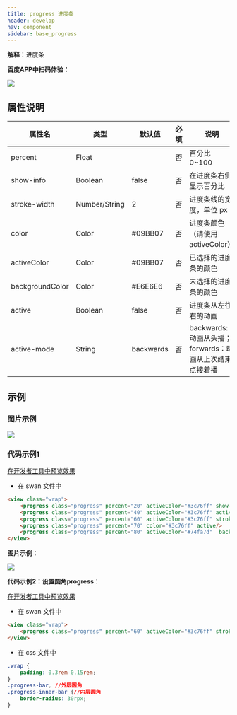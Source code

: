 ```yaml
---
title: progress 进度条
header: develop
nav: component
sidebar: base_progress
---
```



**解释**：进度条

**百度APP中扫码体验：**

<img src="https://b.bdstatic.com/miniapp/assets/images/doc_demo/progress.png"  class="demo-qrcode-image" />



## **属性说明**

|属性名 |类型  |默认值  | 必填 |说明|
|---- | ---- | ---- |---- |---- |
| percent | Float  | | 否 |百分比 0~100 |
| show-info | Boolean  | false  | 否 |在进度条右侧显示百分比|
| stroke-width | Number/String | 2 | 否 |进度条线的宽度，单位 px|
| color | Color  | #09BB07 | 否 |进度条颜色 （请使用 activeColor）	|
| activeColor | Color  | #09BB07 | 否 | 已选择的进度条的颜色	|
| backgroundColor |  Color | #E6E6E6 | 否 |未选择的进度条的颜色	|
| active | Boolean  | false  | 否 |进度条从左往右的动画	|
| active-mode | String  | backwards  | 否 |backwards: 动画从头播；forwards：动画从上次结束点接着播	|

## 示例
### **图片示例**

<div class="m-doc-custom-examples">
    <div class="m-doc-custom-examples-correct">
        <img src="https://b.bdstatic.com/miniapp/images/progress.jpeg">
    </div>
    <div class="m-doc-custom-examples-correct">
        <img src=" ">
    </div>
    <div class="m-doc-custom-examples-correct">
        <img src=" ">
    </div>     
</div>

### **代码示例1** 

<a href="swanide://fragment/1a3cd8dd48a72058a36b9d2238cc9a281565503522559" title="在开发者工具中预览效果" target="_self">在开发者工具中预览效果</a>

* 在 swan 文件中

```html
<view class="wrap">
    <progress class="progress" percent="20" activeColor="#3c76ff" show-info />
    <progress class="progress" percent="40" activeColor="#3c76ff" active />
    <progress class="progress" percent="60" activeColor="#3c76ff" stroke-width="10" active />
    <progress class="progress" percent="70" color="#3c76ff" active/>
    <progress class="progress" percent="80" activeColor="#74fa7d"  backgroundColor="#3c76ff" active active-mode="backwards"/>
</view>

```

**图片示例**：

<div class="m-doc-custom-examples">
    <div class="m-doc-custom-examples-correct">
        <img src="https://b.bdstatic.com/miniapp/images/process.png">
    </div>
    <div class="m-doc-custom-examples-correct">
        <img src=" ">
    </div>
    <div class="m-doc-custom-examples-correct">
        <img src=" ">
    </div>     
</div>


**代码示例2：设置圆角progress**：

<a href="swanide://fragment/5b39c74d2356ad926786f66d9da753ce1573046087456" title="在开发者工具中预览效果" target="_self">在开发者工具中预览效果</a>

* 在 swan 文件中

```html
<view class="wrap">
    <progress class="progress" percent="60" activeColor="#3c76ff" stroke-width="10" active />
</view>
```

* 在 css 文件中

```css
.wrap {
    padding: 0.3rem 0.15rem;
}
.progress-bar, //外层圆角
.progress-inner-bar {//内层圆角
    border-radius: 30rpx;
}
```
